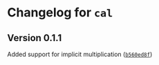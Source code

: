 # Changelog for `cal`

## Version 0.1.1

Added support for implicit multiplication ([`b560ed8f`])

[`b560ed8f`]: https://github.com/SaltedPeanutButter/cal/commit/b560ed8f5b6202e5ffd145910cc117e826ad6c8f